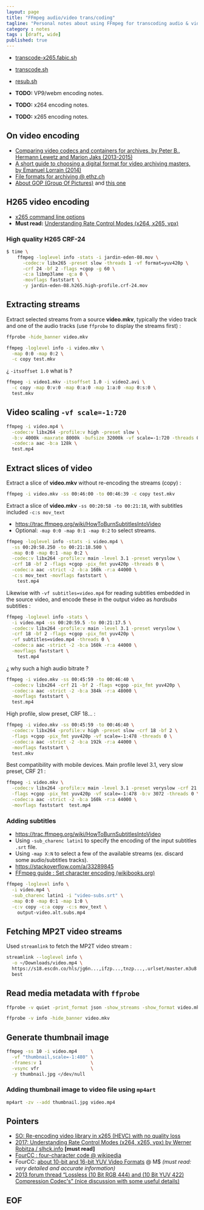 ```yaml
---
layout: page
title: "FFmpeg audio/video trans/coding"
tagline: "Personal notes about using FFmpeg for transcoding audio & video"
category : notes
tags : [draft, wide]
published: true
---
```


* [transcode-x265.fabic.sh](https://github.com/fabic/bash-it/blob/master/fabic/bin/transcode-x265.fabic.sh)
* [transcode.sh](https://github.com/fabic/bash-it/blob/master/fabic/bin/transcode.sh)
* [resub.sh](https://github.com/fabic/bash-it/blob/master/fabic/bin/resub.sh)

* __TODO:__ VP9/webm encoding notes.
* __TODO:__ x264 encoding notes.
* __TODO:__ x265 encoding notes.

## On video encoding

* [Comparing video codecs and containers for archives, by Peter B., Hermann Lewetz and Marion Jaks (2013-2015)](http://download.das-werkstatt.com/pb/mthk/info/video/comparison_video_codecs_containers.html)
* [A short guide to choosing a digital format for video archiving masters, by Emanuel Lorrain (2014)](https://www.scart.be/?q=en/content/short-guide-choosing-digital-format-video-archiving-masters)
* [File formats for archiving @ ethz.ch](https://documentation.library.ethz.ch/display/DD/File+formats+for+archiving)
* [About GOP (Group Of Pictures)](https://www.researchgate.net/post/What_is_the_difference_between_Group_of_Pictures_GOP_and_video) and [this one](http://www.tiliam.com/Blog/2015/07/06/effective-use-long-gop-video-codecs "Effective use of Long GOP Video Codecs")

## H265 video encoding

* [x265 command line options](https://x265.readthedocs.io/en/latest/cli.html)
* **Must read:** [Understanding Rate Control Modes (x264, x265, vpx)](https://slhck.info/video/2017/03/01/rate-control.html)

### High quality H265 CRF-24

```bash
$ time \
    ffmpeg -loglevel info -stats -i jardin-eden-08.mov \
      -codec:v libx265 -preset slow -threads 1 -vf format=yuv420p \
      -crf 24 -bf 2 -flags +cgop -g 60 \
      -c:a libmp3lame -q:a 0 \
      -movflags faststart \
      -y jardin-eden-08.h265.high-profile.crf-24.mov
```

## Extracting streams

Extract selected streams from a source __video.mkv__, typically the video track
and one of the audio tracks (use `ffprobe` to display the streams first) :

```bash
ffprobe -hide_banner video.mkv

ffmpeg -loglevel info -i video.mkv \
  -map 0:0 -map 0:2 \
  -c copy test.mkv
```

¿ `-itsoffset 1.0` what is ?

```bash
ffmpeg -i video1.mkv -itsoffset 1.0 -i video2.avi \
  -c copy -map 0:v:0 -map 0:a:0 -map 1:a:0 -map 0:s:0 \
  test.mkv
```

## Video scaling `-vf scale=-1:720`

```bash
ffmpeg -i video.mp4 \
  -codec:v libx264 -profile:v high -preset slow \
  -b:v 4000k -maxrate 8000k -bufsize 32000k -vf scale=-1:720 -threads 0 \
  -codec:a aac -b:a 128k \
  test.mp4
```

## Extract slices of video

Extract a slice of __video.mkv__ without re-encoding the streams (copy) :

```bash
ffmpeg -i video.mkv -ss 00:46:00 -to 00:46:39 -c copy test.mkv
```

Extract a slice of __video.mkv__ `-ss 00:20:58 -to 00:21:18`, with subtitles
included `-c:s mov_text`

* <https://trac.ffmpeg.org/wiki/HowToBurnSubtitlesIntoVideo>
* Optional: `-map 0:0 -map 0:1 -map 0:2` to select streams.

```bash
ffmpeg -loglevel info -stats -i video.mp4 \
  -ss 00:20:58.250 -to 00:21:18.500 \
  -map 0:0 -map 0:1 -map 0:2 \
  -codec:v libx264 -profile:v main -level 3.1 -preset veryslow \
  -crf 18 -bf 2 -flags +cgop -pix_fmt yuv420p -threads 0 \
  -codec:a aac -strict -2 -b:a 160k -r:a 44000 \
  -c:s mov_text -movflags faststart \
    test.mp4
```

Likewise with `-vf subtitles=video.mp4` for reading subtitles embedded in the
source video, and encode these in the output video as _hardsubs_ subtitles :

```bash
ffmpeg -loglevel info -stats \
  -i video.mp4 -ss 00:20:59.5 -to 00:21:17.5 \
  -codec:v libx264 -profile:v main -level 3.1 -preset veryslow \
  -crf 18 -bf 2 -flags +cgop -pix_fmt yuv420p \
  -vf subtitles=video.mp4 -threads 0 \
  -codec:a aac -strict -2 -b:a 160k -r:a 44000 \
  -movflags faststart \
    test.mp4
```

¿ why such a high audio bitrate ?

```bash
ffmpeg -i video.mkv -ss 00:45:59 -to 00:46:40 \
  -codec:v libx264 -crf 21 -bf 2 -flags +cgop -pix_fmt yuv420p \
  -codec:a aac -strict -2 -b:a 384k -r:a 48000 \
  -movflags faststart \
  test.mp4
```

High profile, slow preset, CRF 18... :

```bash
ffmpeg -i video.mkv -ss 00:45:59 -to 00:46:40 \
  -codec:v libx264 -profile:v high -preset slow -crf 18 -bf 2 \
  -flags +cgop -pix_fmt yuv420p -vf scale=-1:478 -threads 0 \
  -codec:a aac -strict -2 -b:a 192k -r:a 44000 \
  -movflags faststart \
  test.mkv
```

Best compatibility with mobile devices.
Main profile level 3.1, very slow preset, CRF 21 :

```bash
ffmpeg -i video.mkv \
  -codec:v libx264 -profile:v main -level 3.1 -preset veryslow -crf 21 -bf 2 \
  -flags +cgop -pix_fmt yuv420p -vf scale=-1:478 -b:v 3072 -threads 0 \
  -codec:a aac -strict -2 -b:a 160k -r:a 44000 \
  -movflags faststart  test.mp4
```

### Adding subtitles

* <https://trac.ffmpeg.org/wiki/HowToBurnSubtitlesIntoVideo>
* Using `-sub_charenc latin1` to specify the encoding of the input subtitles `.srt` file.
* Using `-map X:N` to select a few of the available streams (ex. discard some audio/subtitles
  tracks).
* <https://stackoverflow.com/a/33289845>
* [FFmpeg guide : Set character encoding (wikibooks.org)](https://en.wikibooks.org/wiki/FFMPEG_An_Intermediate_Guide/subtitle_options#Set_Subtitles_Character_Encoding_Conversion)

```bash
ffmpeg -loglevel info \
  -i video.mp4 \
  -sub_charenc latin1 -i "video-subs.srt" \
  -map 0:0 -map 0:1 -map 1:0 \
  -c:v copy -c:a copy -c:s mov_text \
    output-video.alt.subs.mp4
```

## Fetching MP2T video streams

Used `streamlink` to fetch the MP2T video stream :

```bash
streamlink --loglevel info \
  -o ~/Downloads/video.mp4 \
  https://s18.escdn.co/hls/jg6n...,ifzp...,tnzp...,.urlset/master.m3u8 \
  best
```


## Read media metadata with `ffprobe`

```bash
ffprobe -v quiet -print_format json -show_streams -show_format video.mkv

ffprobe -v info -hide_banner video.mkv
```

## Generate thumbnail image

```bash
ffmpeg -ss 10 -i video.mp4     \
  -vf "thumbnail,scale=-1:480" \
  -frames:v 1                  \
  -vsync vfr                   \
  -y thumbnail.jpg </dev/null
```


### Adding thumbnail image to video file using `mp4art`

```bash
mp4art -zv --add thumbnail.jpg video.mp4
```


## Pointers

* [SO: Re-encoding video library in x265 (HEVC) with no quality loss](https://unix.stackexchange.com/a/248711)
* [2017: Understanding Rate Control Modes (x264, x265, vpx) by Werner Robitza / slhck.info](https://slhck.info/video/2017/03/01/rate-control.html) __[must read]__
* [FourCC : four-character code @ wikipedia](https://en.wikipedia.org/wiki/FourCC)
* FourCC: [about 10-bit and 16-bit YUV Video Formats](https://docs.microsoft.com/en-us/windows/desktop/medfound/10-bit-and-16-bit-yuv-video-formats) @ M$
  _(must read: very detailed and accurate information)_
* [2013 forum thread “Lossless (10 Bit RGB 444) and (10 Bit YUV 422) Compression Codec's” (nice discussion with some useful details)](https://forum.videohelp.com/threads/361133-Lossless-%2810-Bit-RGB-444%29-and-%2810-Bit-YUV-422%29-Compression-Codec-s)


## EOF

